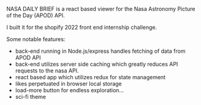 NASA DAILY BRIEF is a react based viewer for the Nasa Astronomy Picture of the Day (APOD) API.

I built it for the shopify 2022 front end internship challenge.

Some notable features:

- back-end running in Node.js/express handles fetching of data from APOD API
- back-end utilizes server side caching which greatly reduces API requests to the nasa API.
- react based app which utilizes redux for state management
- likes perpetuated in browser local storage
- load-more button for endless exploration...
- sci-fi theme